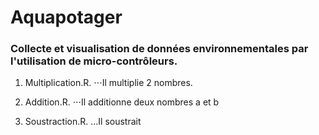 # Aquapotager
### Collecte et visualisation de données environnementales par l'utilisation de micro-contrôleurs.

1. Multiplication.R.
⋅⋅⋅Il multiplie 2 nombres.

2. Addition.R.
⋅⋅⋅Il additionne deux nombres a et b

3. Soustraction.R.
...Il soustrait
